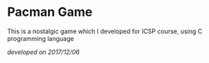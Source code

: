 # Pacman Game
 This is a nostalgic game which I developed for ICSP course, using C programming language
 
 *developed on 2017/12/06*
